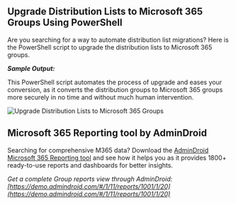 ﻿## Upgrade Distribution Lists to Microsoft 365 Groups Using PowerShell
Are you searching for a way to automate distribution list migrations? Here is the PowerShell script to upgrade the distribution lists to Microsoft 365 groups.

***Sample Output:***

This PowerShell script automates the process of upgrade and eases your conversion, as it converts the distribution groups to Microsoft 365 groups more securely in no time and without much human intervention.

![Upgrade Distribution Lists to Microsoft 365 Groups]( https://o365reports.com/wp-content/uploads/2023/02/Input-file-dl-1024x292.png)

## Microsoft 365 Reporting tool by AdminDroid
Searching for comprehensive M365 data? Download the [AdminDroid Microsoft 365 Reporting tool](https://admindroid.com/?src=GitHub) and see how it helps you as it provides 1800+ ready-to-use reports and dashboards for better insights.

*Get a complete Group reports view through AdminDroid: [https://demo.admindroid.com/#/1/11/reports/1001/1/20](https://demo.admindroid.com/#/1/11/reports/1001/1/20)*

